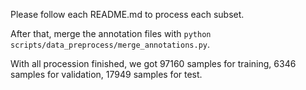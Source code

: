 Please follow each README.md to process each subset.

After that, merge the annotation files with `python scripts/data_preprocess/merge_annotations.py`.

With all procession finished, we got 97160 samples for training, 6346 samples for validation, 17949 samples for test.